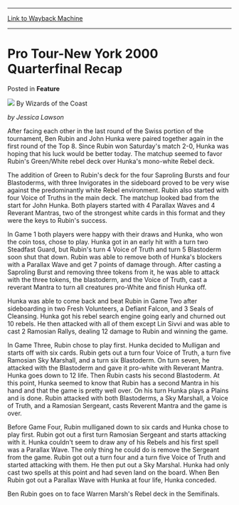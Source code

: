 
---
[Link to Wayback Machine](https://web.archive.org/web/20220521200716/https://magic.wizards.com/en/articles/archive/feature/pro-tour-new-york-2000-quarterfinal-recap-2000-01-01-1)

[_metadata_:wayback_url]:- "https://magic.wizards.com/en/articles/archive/feature/pro-tour-new-york-2000-quarterfinal-recap-2000-01-01-1"
[_metadata_:wayback_raw_url]:- "https://web.archive.org/web/20220521200716id_/https://magic.wizards.com/en/articles/archive/feature/pro-tour-new-york-2000-quarterfinal-recap-2000-01-01-1"
[_metadata_:wayback_capture_timestamp]:- "2022-05-21 20:07:16+00:00"
[_metadata_:publish_date]:- "2000-01-01"
[_metadata_:description]:- "by Jessica Lawson After facing each other in the last round of the Swiss portion of the tournament, Ben Rubin and John Hunka were paired together again in the first round of the Top 8. Since Rubin won Saturday's match 2-0, Hunka was hoping that his luck would be better today. The matchup seemed to favor Rubin's Green/White rebel deck over Hunka's mono-white Rebel deck. The"
[_metadata_:generator]:- "Drupal 7 (http://drupal.org)"
---


Pro Tour-New York 2000 Quarterfinal Recap
=========================================



 Posted in **Feature**







![](https://media.magic.wizards.com/styles/auth_small/public/images/person/wizards_author.jpg)
By Wizards of the Coast












*by Jessica Lawson*


After facing each other in the last round of the Swiss portion of the tournament, Ben Rubin and John Hunka were paired together again in the first round of the Top 8. Since Rubin won Saturday's match 2-0, Hunka was hoping that his luck would be better today. The matchup seemed to favor Rubin's Green/White rebel deck over Hunka's mono-white Rebel deck.


The addition of Green to Rubin's deck for the four Saproling Bursts and four Blastoderms, with three Invigorates in the sideboard proved to be very wise against the predominantly white Rebel environment. Rubin also started with four Voice of Truths in the main deck. The matchup looked bad from the start for John Hunka. Both players started with 4 Parallax Waves and 4 Reverant Mantras, two of the strongest white cards in this format and they were the keys to Rubin's success.


In Game 1 both players were happy with their draws and Hunka, who won the coin toss, chose to play. Hunka got in an early hit with a turn two Steadfast Guard, but Rubin's turn 4 Voice of Truth and turn 5 Blastoderm soon shut that down. Rubin was able to remove both of Hunka's blockers with a Parallax Wave and get 7 points of damage through. After casting a Saproling Burst and removing three tokens from it, he was able to attack with the three tokens, the blastoderm, and the Voice of Truth, cast a reverant Mantra to turn all creatures pro-White and finish Hunka off.


Hunka was able to come back and beat Rubin in Game Two after sideboarding in two Fresh Volunteers, a Defiant Falcon, and 3 Seals of Cleansing. Hunka got his rebel search engine going early and churned out 10 rebels. He then attacked with all of them except Lin Sivvi and was able to cast 2 Ramosian Rallys, dealing 12 damage to Rubin and winning the game.


In Game Three, Rubin chose to play first. Hunka decided to Mulligan and starts off with six cards. Rubin gets out a turn four Voice of Truth, a turn five Ramosian Sky Marshall, and a turn six Blastoderm. On turn seven, he attacked with the Blastoderm and gave it pro-white with Reverant Mantra. Hunka goes down to 12 life. Then Rubin casts his second Blastoderm. At this point, Hunka seemed to know that Rubin has a second Mantra in his hand and that the game is pretty well over. On his turn Hunka plays a Plains and is done. Rubin attacked with both Blastoderms, a Sky Marshall, a Voice of Truth, and a Ramosian Sergeant, casts Reverent Mantra and the game is over.


Before Game Four, Rubin mulliganed down to six cards and Hunka chose to play first. Rubin got out a first turn Ramosian Sergeant and starts attacking with it. Hunka couldn't seem to draw any of his Rebels and his first spell was a Parallax Wave. The only thing he could do is remove the Sergeant from the game. Rubin got out a turn four and a turn five Voice of Truth and started attacking with them. He then put out a Sky Marshal. Hunka had only cast two spells at this point and had seven land on the board. When Ben Rubin got out a Parallax Wave with Hunka at four life, Hunka conceded.


Ben Rubin goes on to face Warren Marsh's Rebel deck in the Semifinals.








